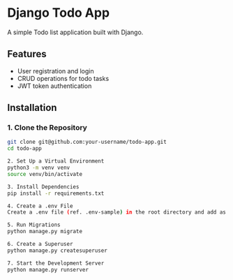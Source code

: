 
# Django Todo App

A simple Todo list application built with Django.

## Features

- User registration and login
- CRUD operations for todo tasks
- JWT token authentication

## Installation

### 1. Clone the Repository

```bash
git clone git@github.com:your-username/todo-app.git
cd todo-app

2. Set Up a Virtual Environment
python3 -m venv venv
source venv/bin/activate

3. Install Dependencies
pip install -r requirements.txt

4. Create a .env File
Create a .env file (ref. .env-sample) in the root directory and add as mentioned

5. Run Migrations
python manage.py migrate

6. Create a Superuser
python manage.py createsuperuser

7. Start the Development Server
python manage.py runserver
